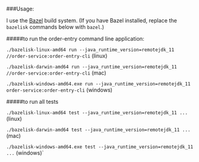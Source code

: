 ###Usage:

I use the [Bazel](https://bazel.build/) build system. (If you have Bazel installed,
replace the `bazelisk` commands below with `bazel`.)

#####to run the order-entry command line application:

`./bazelisk-linux-amd64 run --java_runtime_version=remotejdk_11 //order-service:order-entry-cli` (linux)


`./bazelisk-darwin-amd64 run --java_runtime_version=remotejdk_11 //order-service:order-entry-cli` (mac)


`./bazelisk-windows-amd64.exe run --java_runtime_version=remotejdk_11 order-service:order-entry-cli` (windows)


#####to run all tests

`./bazelisk-linux-amd64 test --java_runtime_version=remotejdk_11 ...` (linux)


`./bazelisk-darwin-amd64 test --java_runtime_version=remotejdk_11 ...` (mac)


`./bazelisk-windows-amd64.exe test --java_runtime_version=remotejdk_11 ...` (windows)`
